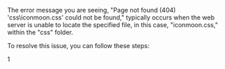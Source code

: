 The error message you are seeing, "Page not found (404) 'css\iconmoon.css' could not be found," typically occurs when the web server is unable to locate the specified file, in this case, "iconmoon.css," within the "css" folder.

To resolve this issue, you can follow these steps:

1